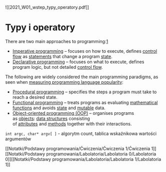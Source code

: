 ![[2021_W01_wstep_typy_operatory.pdf]]

# Typy i operatory

There are two main approaches to programming:[1](https://en.wikipedia.org/wiki/Comparison_of_programming_paradigms#cite_note-1)

-   [Imperative programming](https://en.wikipedia.org/wiki/Imperative_programming "Imperative programming") – focuses on how to execute, defines [control flow](https://en.wikipedia.org/wiki/Control_flow "Control flow") as [statements](https://en.wikipedia.org/wiki/Statement_(programming) "Statement (programming)") that change a program [state](https://en.wikipedia.org/wiki/State_(computer_science) "State (computer science)").
-   [Declarative programming](https://en.wikipedia.org/wiki/Declarative_programming "Declarative programming") – focuses on what to execute, defines program logic, but not detailed [control flow](https://en.wikipedia.org/wiki/Control_flow "Control flow").

The following are widely considered the main programming paradigms, as seen when [measuring programming language popularity](https://en.wikipedia.org/wiki/Measuring_programming_language_popularity "Measuring programming language popularity"):

-   [Procedural programming](https://en.wikipedia.org/wiki/Procedural_programming "Procedural programming") – specifies the steps a program must take to reach a desired state.
-   [Functional programming](https://en.wikipedia.org/wiki/Functional_programming "Functional programming") – treats programs as evaluating [mathematical functions](https://en.wikipedia.org/wiki/Function_(mathematics) "Function (mathematics)") and avoids [state](https://en.wikipedia.org/wiki/Program_state "Program state") and [mutable](https://en.wikipedia.org/wiki/Immutable_object "Immutable object") data.
-   [Object-oriented programming (OOP)](https://en.wikipedia.org/wiki/Object-oriented_programming "Object-oriented programming") – organises programs as [objects](https://en.wikipedia.org/wiki/Object_(computer_science) "Object (computer science)"): [data structures](https://en.wikipedia.org/wiki/Data_structure "Data structure") consisting of [attributes](https://en.wikipedia.org/wiki/Attribute_(computing) "Attribute (computing)") and [methods](https://en.wikipedia.org/wiki/Method_(computer_science) "Method (computer science)") together with their interactions.


`int argc, char* argv[ ]` - algorytm count, tablica wskaźnikowa wartości argumentów

[[Notatki/Podstawy programowania/Ćwiczenia/Ćwiczenia 1/Ćwiczenia 1]][[Notatki/Podstawy programowania/Labolatoria/Labolatoria 0/Labolatoria 0]][[Notatki/Podstawy programowania/Labolatoria/Labolatoria 1/Labolatoria 1]]